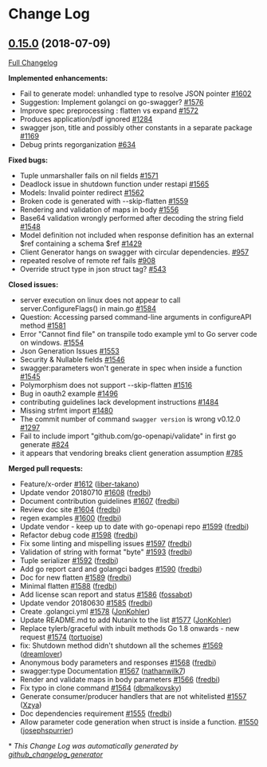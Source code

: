 # Change Log

## [0.15.0](https://github.com/go-swagger/go-swagger/tree/0.15.0) (2018-07-09)
[Full Changelog](https://github.com/go-swagger/go-swagger/compare/0.14.0...0.15.0)

**Implemented enhancements:**

- Fail to generate model: unhandled type to resolve JSON pointer [\#1602](https://github.com/go-swagger/go-swagger/issues/1602)
- Suggestion: Implement golangci on go-swagger? [\#1576](https://github.com/go-swagger/go-swagger/issues/1576)
- Improve spec preprocessing : flatten vs expand [\#1572](https://github.com/go-swagger/go-swagger/issues/1572)
- Produces application/pdf ignored [\#1284](https://github.com/go-swagger/go-swagger/issues/1284)
- swagger json, title and possibly other constants in a separate package [\#1169](https://github.com/go-swagger/go-swagger/issues/1169)
- Debug prints regorganization [\#634](https://github.com/go-swagger/go-swagger/issues/634)

**Fixed bugs:**

- Tuple unmarshaller fails on nil fields [\#1571](https://github.com/go-swagger/go-swagger/issues/1571)
- Deadlock issue in shutdown function under restapi [\#1565](https://github.com/go-swagger/go-swagger/issues/1565)
- Models: Invalid pointer redirect [\#1562](https://github.com/go-swagger/go-swagger/issues/1562)
- Broken code is generated with --skip-flatten [\#1559](https://github.com/go-swagger/go-swagger/issues/1559)
- Rendering and validation of maps in body [\#1556](https://github.com/go-swagger/go-swagger/issues/1556)
- Base64 validation wrongly performed after decoding the string field [\#1548](https://github.com/go-swagger/go-swagger/issues/1548)
- Model definition not included when response definition has an external $ref containing a schema $ref [\#1429](https://github.com/go-swagger/go-swagger/issues/1429)
- Client Generator hangs on swagger with circular dependencies. [\#957](https://github.com/go-swagger/go-swagger/issues/957)
- repeated resolve of remote ref fails [\#908](https://github.com/go-swagger/go-swagger/issues/908)
- Override struct type in json struct tag? [\#543](https://github.com/go-swagger/go-swagger/issues/543)

**Closed issues:**

- server execution on linux does not appear to call server.ConfigureFlags\(\) in main.go [\#1584](https://github.com/go-swagger/go-swagger/issues/1584)
- Question: Accessing parsed command-line arguments in configureAPI method [\#1581](https://github.com/go-swagger/go-swagger/issues/1581)
- Error "Cannot find file" on transpile todo example yml to Go server code on windows. [\#1554](https://github.com/go-swagger/go-swagger/issues/1554)
- Json Generation Issues [\#1553](https://github.com/go-swagger/go-swagger/issues/1553)
- Security & Nullable fields [\#1546](https://github.com/go-swagger/go-swagger/issues/1546)
- swagger:parameters won't generate in spec when inside a function [\#1545](https://github.com/go-swagger/go-swagger/issues/1545)
- Polymorphism does not support --skip-flatten [\#1516](https://github.com/go-swagger/go-swagger/issues/1516)
- Bug in oauth2 example [\#1496](https://github.com/go-swagger/go-swagger/issues/1496)
- contributing guidelines lack development instructions [\#1484](https://github.com/go-swagger/go-swagger/issues/1484)
- Missing strfmt import [\#1480](https://github.com/go-swagger/go-swagger/issues/1480)
- The commit number of command `swagger version` is wrong v0.12.0 [\#1297](https://github.com/go-swagger/go-swagger/issues/1297)
- Fail to include import "github.com/go-openapi/validate" in first go generate [\#824](https://github.com/go-swagger/go-swagger/issues/824)
- it appears that vendoring breaks client generation assumption [\#785](https://github.com/go-swagger/go-swagger/issues/785)

**Merged pull requests:**

- Feature/x-order [\#1612](https://github.com/go-swagger/go-swagger/pull/1612) ([liber-takano](https://github.com/liber-takano))
- Update vendor 20180710 [\#1608](https://github.com/go-swagger/go-swagger/pull/1608) ([fredbi](https://github.com/fredbi))
- Document contribution guidelines [\#1607](https://github.com/go-swagger/go-swagger/pull/1607) ([fredbi](https://github.com/fredbi))
- Review doc site [\#1604](https://github.com/go-swagger/go-swagger/pull/1604) ([fredbi](https://github.com/fredbi))
- regen examples [\#1600](https://github.com/go-swagger/go-swagger/pull/1600) ([fredbi](https://github.com/fredbi))
- Update vendor - keep up to date with go-openapi repo [\#1599](https://github.com/go-swagger/go-swagger/pull/1599) ([fredbi](https://github.com/fredbi))
- Refactor debug code [\#1598](https://github.com/go-swagger/go-swagger/pull/1598) ([fredbi](https://github.com/fredbi))
- Fix some linting and mispelling issues [\#1597](https://github.com/go-swagger/go-swagger/pull/1597) ([fredbi](https://github.com/fredbi))
- Validation of string with format "byte" [\#1593](https://github.com/go-swagger/go-swagger/pull/1593) ([fredbi](https://github.com/fredbi))
- Tuple serializer [\#1592](https://github.com/go-swagger/go-swagger/pull/1592) ([fredbi](https://github.com/fredbi))
- Add go report card and golangci badges [\#1590](https://github.com/go-swagger/go-swagger/pull/1590) ([fredbi](https://github.com/fredbi))
- Doc for new flatten [\#1589](https://github.com/go-swagger/go-swagger/pull/1589) ([fredbi](https://github.com/fredbi))
- Minimal flatten [\#1588](https://github.com/go-swagger/go-swagger/pull/1588) ([fredbi](https://github.com/fredbi))
- Add license scan report and status [\#1586](https://github.com/go-swagger/go-swagger/pull/1586) ([fossabot](https://github.com/fossabot))
- Update vendor 20180630 [\#1585](https://github.com/go-swagger/go-swagger/pull/1585) ([fredbi](https://github.com/fredbi))
- Create .golangci.yml [\#1578](https://github.com/go-swagger/go-swagger/pull/1578) ([JonKohler](https://github.com/JonKohler))
- Update README.md to add Nutanix to the list [\#1577](https://github.com/go-swagger/go-swagger/pull/1577) ([JonKohler](https://github.com/JonKohler))
- Replace tylerb/graceful with inbuilt methods Go 1.8 onwards - new request [\#1574](https://github.com/go-swagger/go-swagger/pull/1574) ([tortuoise](https://github.com/tortuoise))
- fix: Shutdown method didn't shutdown all the schemes [\#1569](https://github.com/go-swagger/go-swagger/pull/1569) ([dreamlover](https://github.com/dreamlover))
- Anonymous body parameters and responses [\#1568](https://github.com/go-swagger/go-swagger/pull/1568) ([fredbi](https://github.com/fredbi))
- swagger:type Documentation [\#1567](https://github.com/go-swagger/go-swagger/pull/1567) ([nathanwilk7](https://github.com/nathanwilk7))
- Render and validate maps in body parameters [\#1566](https://github.com/go-swagger/go-swagger/pull/1566) ([fredbi](https://github.com/fredbi))
- Fix typo in clone command [\#1564](https://github.com/go-swagger/go-swagger/pull/1564) ([dbmalkovsky](https://github.com/dbmalkovsky))
- Generate consumer/producer handlers that are not whitelisted [\#1557](https://github.com/go-swagger/go-swagger/pull/1557) ([Xzya](https://github.com/Xzya))
- Doc dependencies requirement [\#1555](https://github.com/go-swagger/go-swagger/pull/1555) ([fredbi](https://github.com/fredbi))
- Allow parameter code generation when struct is inside a function. [\#1550](https://github.com/go-swagger/go-swagger/pull/1550) ([josephspurrier](https://github.com/josephspurrier))


\* *This Change Log was automatically generated by [github_changelog_generator](https://github.com/skywinder/Github-Changelog-Generator)*
